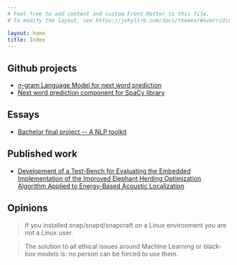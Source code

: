 ```yaml
---
# Feel free to add content and custom Front Matter to this file.
# To modify the layout, see https://jekyllrb.com/docs/themes/#overriding-theme-defaults

layout: home
title: Index
---
```

## Github projects
- [*n*-gram Language Model for next word prediction](https://github.com/joaompfe/ngram-lm)
- [Next word prediction component for SpaCy library]()

## Essays
- [Bachelor final project -- A NLP toolkit](assets/bachelor-final-project.pdf)

## Published work
- [Development of a Test-Bench for Evaluating the Embedded Implementation of the Improved Elephant Herding Optimization Algorithm Applied to Energy-Based Acoustic Localization](https://doi.org/10.3390/computers9040087)

## Opinions
> If you installed snap/snapd/snapcraft on a Linux environment you are not a Linux user.

> The solution to all ethical issues around Machine Learning or black-box models is: no person can be forced to use them.
